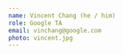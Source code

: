 ```yaml
---
name: Vincent Chang (he / him)
role: Google TA
email: vinchang@google.com
photo: vincent.jpg
---
```

